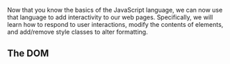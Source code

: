 Now that you know the basics of the JavaScript language, we can now use that language to add interactivity to our web pages. Specifically, we will learn how to respond to user interactions, modify the contents of elements, and add/remove style classes to alter formatting.

## The DOM

